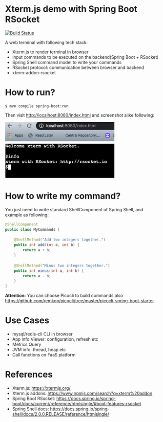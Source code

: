 Xterm.js demo with Spring Boot RSocket
======================================
[![Build Status](https://api.travis-ci.com/linux-china/xterm-demo.svg?branch=master)](https://travis-ci.com/linux-china/xterm-demo)

A web terminal with following tech stack:

* Xterm.js to render terminal in browser
* Input commands to be executed on the backend(Spring Boot + RSocket)
* Spring Shell command model to write your commands
* RSocket protocol: communication between browser and backend
* xterm-addon-rsocket

# How to run?

```
$ mvn compile spring-boot:run
```

Then visit [http://localhost:8080/index.html](http://localhost:8080/index.html) and screenshot alike following:

![Xterm Screenshot](.README_images/xterm_screenshot.png)

# How to write my command?

You just need to write standard ShellComponent of Spring Shell, and example as following:

```java
@ShellComponent
public class MyCommands {

    @ShellMethod("Add two integers together.")
    public int add(int a, int b) {
        return a + b;
    }

    @ShellMethod("Minus two integers together.")
    public int minus(int a, int b) {
        return a - b;
    }
}
```

**Attention:** You can choose Picocli to build commands also https://github.com/remkop/picocli/tree/master/picocli-spring-boot-starter

# Use Cases

* mysql/redis-cli CLI in browser
* App Info Viewer: configuration, refresh etc
* Metrics Query
* JVM info: thread, heap etc
* Call functions on FaaS platform

# References

* Xterm.js: https://xtermjs.org/
* Xterm.js addons: https://www.npmjs.com/search?q=xterm%20addon
* Spring Boot RSocket: https://docs.spring.io/spring-boot/docs/current/reference/htmlsingle/#boot-features-rsocket
* Spring Shell docs: https://docs.spring.io/spring-shell/docs/2.0.0.RELEASE/reference/htmlsingle/

